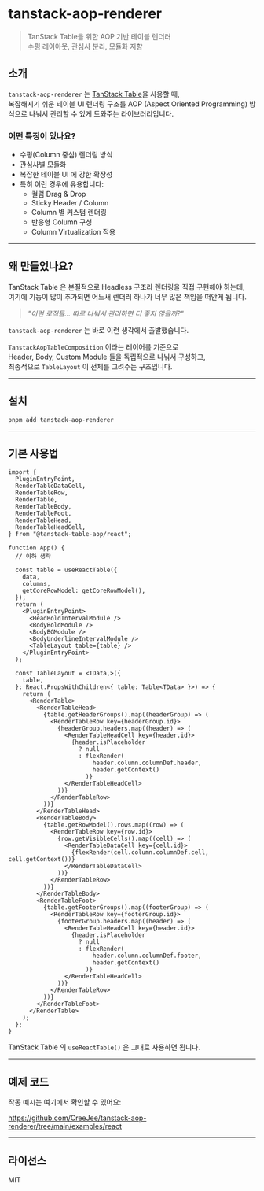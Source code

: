 # tanstack-aop-renderer

> TanStack Table을 위한 AOP 기반 테이블 렌더러  
> 수평 레이아웃, 관심사 분리, 모듈화 지향

## 소개

`tanstack-aop-renderer` 는 [TanStack Table](https://tanstack.com/table)을 사용할 때,  
복잡해지기 쉬운 테이블 UI 렌더링 구조를 AOP (Aspect Oriented Programming) 방식으로 나눠서 관리할 수 있게 도와주는 라이브러리입니다.

### 어떤 특징이 있나요?

- 수평(Column 중심) 렌더링 방식
- 관심사별 모듈화
- 복잡한 테이블 UI 에 강한 확장성
- 특히 이런 경우에 유용합니다:
  - 컬럼 Drag & Drop
  - Sticky Header / Column
  - Column 별 커스텀 렌더링
  - 반응형 Column 구성
  - Column Virtualization 적용

---

## 왜 만들었나요?

TanStack Table 은 본질적으로 Headless 구조라 렌더링을 직접 구현해야 하는데,  
여기에 기능이 많이 추가되면 어느새 렌더러 하나가 너무 많은 책임을 떠안게 됩니다.

> _"이런 로직들... 따로 나눠서 관리하면 더 좋지 않을까?"_

`tanstack-aop-renderer` 는 바로 이런 생각에서 출발했습니다.

`TanstackAopTableComposition` 이라는 레이어를 기준으로  
Header, Body, Custom Module 들을 독립적으로 나눠서 구성하고,  
최종적으로 `TableLayout` 이 전체를 그려주는 구조입니다.

---

## 설치

```bash
pnpm add tanstack-aop-renderer
```

---

## 기본 사용법

```tsx
import {
  PluginEntryPoint,
  RenderTableDataCell,
  RenderTableRow,
  RenderTable,
  RenderTableBody,
  RenderTableFoot,
  RenderTableHead,
  RenderTableHeadCell,
} from "@tanstack-table-aop/react";

function App() {
  // 이하 생략

  const table = useReactTable({
    data,
    columns,
    getCoreRowModel: getCoreRowModel(),
  });
  return (
    <PluginEntryPoint>
      <HeadBoldIntervalModule />
      <BodyBoldModule />
      <BodyBGModule />
      <BodyUnderlineIntervalModule />
      <TableLayout table={table} />
    </PluginEntryPoint>
  );

  const TableLayout = <TData,>({
    table,
  }: React.PropsWithChildren<{ table: Table<TData> }>) => {
    return (
      <RenderTable>
        <RenderTableHead>
          {table.getHeaderGroups().map((headerGroup) => (
            <RenderTableRow key={headerGroup.id}>
              {headerGroup.headers.map((header) => (
                <RenderTableHeadCell key={header.id}>
                  {header.isPlaceholder
                    ? null
                    : flexRender(
                        header.column.columnDef.header,
                        header.getContext()
                      )}
                </RenderTableHeadCell>
              ))}
            </RenderTableRow>
          ))}
        </RenderTableHead>
        <RenderTableBody>
          {table.getRowModel().rows.map((row) => (
            <RenderTableRow key={row.id}>
              {row.getVisibleCells().map((cell) => (
                <RenderTableDataCell key={cell.id}>
                  {flexRender(cell.column.columnDef.cell, cell.getContext())}
                </RenderTableDataCell>
              ))}
            </RenderTableRow>
          ))}
        </RenderTableBody>
        <RenderTableFoot>
          {table.getFooterGroups().map((footerGroup) => (
            <RenderTableRow key={footerGroup.id}>
              {footerGroup.headers.map((header) => (
                <RenderTableHeadCell key={header.id}>
                  {header.isPlaceholder
                    ? null
                    : flexRender(
                        header.column.columnDef.footer,
                        header.getContext()
                      )}
                </RenderTableHeadCell>
              ))}
            </RenderTableRow>
          ))}
        </RenderTableFoot>
      </RenderTable>
    );
  };
}
```

TanStack Table 의 `useReactTable()` 은 그대로 사용하면 됩니다.

---

## 예제 코드

작동 예시는 여기에서 확인할 수 있어요:

https://github.com/CreeJee/tanstack-aop-renderer/tree/main/examples/react

---

## 라이선스

MIT
